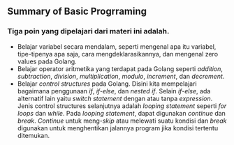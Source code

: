 ## Summary of Basic Progrraming

### Tiga poin yang dipelajari dari materi ini adalah.
- Belajar variabel secara mendalam, seperti mengenal apa itu variabel, tipe-tipenya apa saja, cara mengdeklarasikannya, dan mengenal zero values pada Golang.
- Belajar operator aritmetika yang terdapat pada Golang seperti *addition*, *subtraction*, *division*, *multiplication*, *modulo*, *increment*, dan *decrement*.
- Belajar *control structures* pada Golang. Disini kita mempelajari bagaimana penggunaan *if*, *if-else*, dan *nested if*. Selain *if-else*, ada alternatif lain yaitu *switch statement* dengan atau tanpa *expression*. Jenis control structures selanjutnya adalah *looping statement* seperti *for loops* dan *while*. Pada *looping statement*, dapat digunakan *continue* dan *break*. *Continue* untuk meng-*skip* atau melewati suatu kondisi dan *break* digunakan untuk menghentikan jalannya program jika kondisi tertentu ditemukan. 